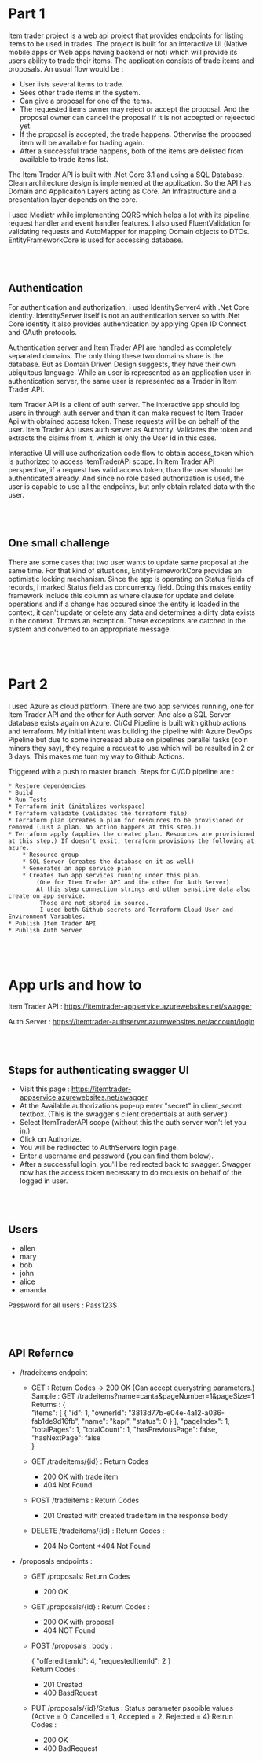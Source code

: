 

<!-- Part 1 -->
# Part 1

Item trader project is a web api project that provides endpoints for listing items to be used in trades. The project is built for an interactive UI (Native mobile apps or Web apps having backend or not) which will provide its users ability to trade their items.
The application consists of trade items and proposals. An usual flow would be :

* User lists several items to trade.
* Sees other trade items in the system. 
* Can give a proposal for one of the items.
* The requested items owner may reject or accept the proposal. And the proposal owner can cancel the proposal if it is not accepted or rejeected yet.
* If the proposal is accepted, the trade happens. Otherwise the proposed item will be available for trading again.
* After a successful trade happens, both of the items are delisted from available to trade items list.

The Item Trader API is built with .Net Core 3.1 and using a SQL Database. 
Clean architecture design is implemented at the application. So the API has Domain and Applicaiton Layers acting as Core. An Infrastructure and a presentation layer depends on the core.

I used Mediatr while implementing CQRS which helps a lot with its pipeline, request handler and event handler features. 
I also used FluentValidation for validating requests and AutoMapper for mapping Domain objects to DTOs. EntityFrameworkCore is used for accessing database.

<br/>
<br/>

## Authentication

For authentication and authorization, i used IdentityServer4 with .Net Core Identity. IdentityServer itself is not an authentication server so with .Net Core identity it also provides authentication by applying Open ID Connect and OAuth protocols.

Authentication server and Item Trader API are handled as completely separated domains. The only thing these two domains share is the database. But as Domain Driven Design suggests, they have their own ubiquitous language. 
While an user is represented as an application user in authentication server, the same user is represented as a Trader in Item Trader API. 

Item Trader API is a client of auth server. 
The interactive app should log users in through auth server and than it can make request to Item Trader Api with obtained access token. These requests will be on behalf of the user. Item Trader Api uses auth server as Authority. Validates the token and
extracts the claims from it, which is only the User Id in this case. 

Interactive UI will use authorization code flow to obtain access_token which is authorized to access ItemTraderAPI scope. 
In Item Trader API perspective, if a request has valid access token, than the user should be authenticated already. And since no role based authorization is used, the user is capable to use all the endpoints, but only obtain related data with the user.

<br/>
<br/>

## One small challenge

There are some cases that two user wants to update same proposal at the same time. For that kind of situations, EntityFrameworkCore provides an optimistic locking mechanism. Since the app is operating on Status fields of records, i marked Status field as concurrency field. Doing this makes entity framework include this column as where clause for update and delete operations and if a change has occured since the entity is loaded in the context, it can't update or delete any data and determines a dirty data exists in the context. Throws an exception. These exceptions are catched in the system and converted to an appropriate message.

<br/>
<br/>

<!-- Part 2 -->
# Part 2

I used Azure as cloud platform. There are two app services running, one for Item Trader API and the other for Auth server. And also a SQL Server database exists again on Azure. 
CI/Cd Pipeline is built with github actions and terraform. My initial intent was building the pipeline with Azure DevOps Pipeline but due to some increased abuse on pipelines parallel tasks (coin miners they say), they require a request to use which will be resulted in 2 or 3 days. This makes me turn my way to Github Actions. 

Triggered with a push to master branch.
Steps for CI/CD pipeline are :
    
    * Restore dependencies
    * Build
    * Run Tests
    * Terraform init (initalizes workspace)
    * Terraform validate (validates the terraform file)
    * Terraform plan (creates a plan for resources to be provisioned or removed (Just a plan. No action happens at this step.))
    * Terraform apply (applies the created plan. Resources are provisioned at this step.) If doesn't exsit, terraform provisions the following at azure.
        * Resource group
        * SQL Server (creates the database on it as well)
        * Generates an app service plan
        * Creates Two app services running under this plan. 
            (One for Item Trader API and the other for Auth Server) 
            At this step connection strings and other sensitive data also create on app service.
             Those are not stored in source. 
             I used both Github secrets and Terraform Cloud User and Environment Variables.        
    * Publish Item Trader API
    * Publish Auth Server
    
<br/>
<br/>

# App urls and how to

Item Trader API : https://itemtrader-appservice.azurewebsites.net/swagger

Auth Server : https://itemtrader-authserver.azurewebsites.net/account/login
    
<br/>
<br/>

## Steps for authenticating swagger UI

* Visit this page : https://itemtrader-appservice.azurewebsites.net/swagger
* At the Available authorizations pop-up enter "secret" in client_secret textbox. (This is the swagger s client dredentials at auth server.)
* Select ItemTraderAPI scope (without this the auth server won't let you in.)
* Click on Authorize. 
* You will be redirected to AuthServers login page. 
* Enter a username and password (you can find them below).
* After a successful login, you'll be redirected back to swagger. Swagger now has the access token necessary to do requests on behalf of the logged in user.

<br/>
<br/>

## Users
* allen
* mary
* bob
* john
* alice
* amanda

Password for all users : Pass123$

<br/>
<br/>

## API Refernce

* /tradeitems endpoint
    * GET : Return Codes -> 200 OK (Can accept querystring parameters.) Sample : GET /tradeitems?name=canta&pageNumber=1&pageSize=1    
    Returns : 
    {        
        "items": [
            {
            "id": 1,
            "ownerId": "3813d77b-e04e-4a12-a036-fab1de9d16fb",
            "name": "kapı",
            "status": 0
            }
        ],
        "pageIndex": 1,
        "totalPages": 1,
        "totalCount": 1,
        "hasPreviousPage": false,
        "hasNextPage": false        
    }
    
    * GET /tradeitems/{id} : 
    Return Codes
        * 200 OK with trade item
        * 404 Not Found

    * POST /tradeitems :
    Return Codes
        * 201 Created with created tradeitem in the response body

    * DELETE /tradeitems/{id} :
    Return Codes :
        * 204 No Content
        *404 Not Found


* /proposals endpoints :
    * GET /proposals: 
    Return Codes
        * 200 OK

    * GET /proposals/{id} :
    Return Codes :
        * 200 OK with proposal
        * 404 NOT Found

    * POST /proposals :
        body : 
        
        {
            "offeredItemId": 4,
            "requestedItemId": 2
        }        
    Return Codes :
        * 201 Created
        * 400 BasdRquest
    
    * PUT /proposals/{id}/Status :
    Status parameter psooible values (Active = 0, Cancelled = 1, Accepted = 2, Rejected = 4)
    Retrun Codes :
        * 200 OK
        * 400 BadRequest



